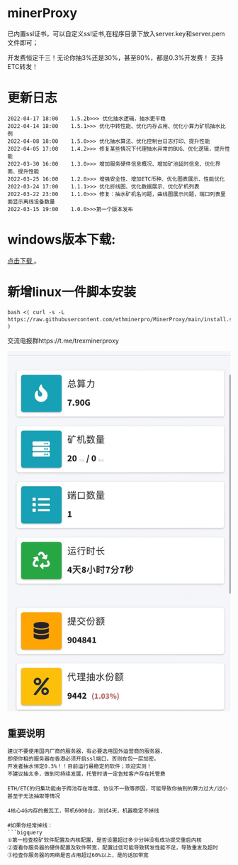 # minerProxy
已内置ssl证书，可以自定义ssl证书,在程序目录下放入server.key和server.pem文件即可；

开发费恒定千三！无论你抽3%还是30%，甚至80%，都是0.3%开发费！
支持ETC转发！

# 更新日志
```bigquery
2022-04-17 18:00    1.5.2b>>> 优化抽水逻辑，抽水更平稳
2022-04-14 18:00    1.5.1>>> 优化中转性能、优化内存占用、优化小算力矿机抽水比例
2022-04-08 18:00    1.5.0>>> 优化抽水算法、优化控制台日志打印、提升性能
2022-04-05 17:00    1.4.2>>> 修复某些情况下代理抽水异常的BUG、优化逻辑，提升性能
2022-03-30 16:00    1.3.0>>> 增加服务硬件信息概况、增加矿池延时信息、优化界面、提升性能
2022-03-25 16:00    1.2.0>>> 增强安全性、增加ETC币种、优化图表展示、性能优化
2022-03-24 17:00    1.1.1>>> 优化折线图、优化数据展示、优化矿机列表
2022-03-22 23:00    1.1.0>>> 修复：抽水矿机名问题，曲线图展示问题，端口列表里面显示离线设备数量
2022-03-15 19:00    1.0.0>>>第一个版本发布
```
# windows版本下载:
[点击下载 ](https://github.com/ethminerpro/minerproxy/raw/main/ethminerproxy_windows.exe) 。
# 新增linux一件脚本安装
```
bash <( curl -s -L https://raw.githubusercontent.com/ethminerpro/MinerProxy/main/install.sh )
```

交流电报群https://t.me/trexminerproxy

![5.png](5.png)


## 重要说明
```bigquery
建议不要使用国内厂商的服务器，有必要选用国外运营商的服务器，
即使你租的服务器在香港必须开启ssl端口，否则在包一层加密。
开发者抽水恒定0.3%！！目前运行最稳定的软件；欢迎实测！
不建议抽太多，做到可持续发展，托管时请一定告知客户存在托管费

ETH/ETC的归集功能由于跨池存在难度、协议不一致等原因，可能导致你抽到的算力过大/过小甚至于无法抽取等情况

4核心4G内存的搬瓦工，带机6000台，测试4天，机器稳定不掉线

#如果你经常掉线：
```bigquery
①第一检查挖矿软件配置及内核配置，是否设置超过多少分钟没有成功提交重启内核
②查看你服务器的硬件配置及软件带宽，配置过低可能导致转发性能不足，导致重发及超时
③检查你服务器的网络是否占用超过60%以上，是的话加带宽

